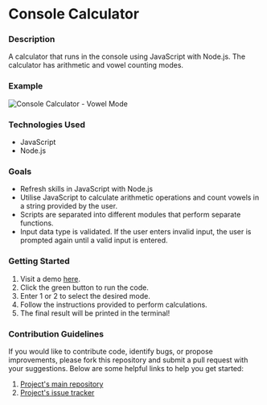 # Console Calculator

### Description
A calculator that runs in the console using JavaScript with Node.js. The calculator has arithmetic and vowel counting modes.

### Example
![Console Calculator - Vowel Mode](https://user-images.githubusercontent.com/74436899/109996036-bed77880-7d06-11eb-87d8-74bda90ebdcd.png "Console Calculator - Vowel Mode")

### Technologies Used
* JavaScript
* Node.js

### Goals
* Refresh skills in JavaScript with Node.js
* Utilise JavaScript to calculate arithmetic operations and count vowels in a string provided by the user.
* Scripts are separated into different modules that perform separate functions.
* Input data type is validated. If the user enters invalid input, the user is prompted again until a valid input is entered.

### Getting Started
1. Visit a demo [here](https://replit.com/@DanielTsiang/console-calculator).
2. Click the green button to run the code.
3. Enter 1 or 2 to select the desired mode.
4. Follow the instructions provided to perform calculations.
5. The final result will be printed in the terminal!

### Contribution Guidelines
If you would like to contribute code, identify bugs, or propose improvements, please fork this repository and submit a pull request with your suggestions. Below are some helpful links to help you get started:
1. [Project's main repository](https://github.com/DanielTsiang/ConsoleCalculator-JavaScript)
2. [Project's issue tracker](https://github.com/DanielTsiang/ConsoleCalculator-JavaScript/issues)
